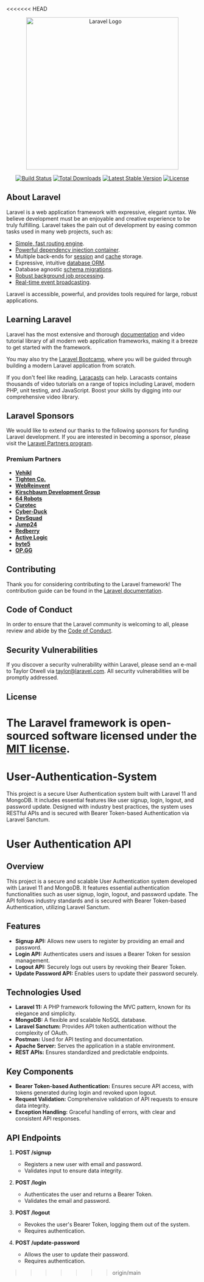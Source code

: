 <<<<<<< HEAD
<p align="center"><a href="https://laravel.com" target="_blank"><img src="https://raw.githubusercontent.com/laravel/art/master/logo-lockup/5%20SVG/2%20CMYK/1%20Full%20Color/laravel-logolockup-cmyk-red.svg" width="400" alt="Laravel Logo"></a></p>
 
<p align="center">
<a href="https://github.com/laravel/framework/actions"><img src="https://github.com/laravel/framework/workflows/tests/badge.svg" alt="Build Status"></a>
<a href="https://packagist.org/packages/laravel/framework"><img src="https://img.shields.io/packagist/dt/laravel/framework" alt="Total Downloads"></a>
<a href="https://packagist.org/packages/laravel/framework"><img src="https://img.shields.io/packagist/v/laravel/framework" alt="Latest Stable Version"></a>
<a href="https://packagist.org/packages/laravel/framework"><img src="https://img.shields.io/packagist/l/laravel/framework" alt="License"></a>
</p>

## About Laravel

Laravel is a web application framework with expressive, elegant syntax. We believe development must be an enjoyable and creative experience to be truly fulfilling. Laravel takes the pain out of development by easing common tasks used in many web projects, such as:

- [Simple, fast routing engine](https://laravel.com/docs/routing).
- [Powerful dependency injection container](https://laravel.com/docs/container).
- Multiple back-ends for [session](https://laravel.com/docs/session) and [cache](https://laravel.com/docs/cache) storage.
- Expressive, intuitive [database ORM](https://laravel.com/docs/eloquent).
- Database agnostic [schema migrations](https://laravel.com/docs/migrations).
- [Robust background job processing](https://laravel.com/docs/queues).
- [Real-time event broadcasting](https://laravel.com/docs/broadcasting).

Laravel is accessible, powerful, and provides tools required for large, robust applications.

## Learning Laravel

Laravel has the most extensive and thorough [documentation](https://laravel.com/docs) and video tutorial library of all modern web application frameworks, making it a breeze to get started with the framework.

You may also try the [Laravel Bootcamp](https://bootcamp.laravel.com), where you will be guided through building a modern Laravel application from scratch.

If you don't feel like reading, [Laracasts](https://laracasts.com) can help. Laracasts contains thousands of video tutorials on a range of topics including Laravel, modern PHP, unit testing, and JavaScript. Boost your skills by digging into our comprehensive video library.

## Laravel Sponsors

We would like to extend our thanks to the following sponsors for funding Laravel  development. If you are interested in becoming a sponsor, please visit the [Laravel Partners program](https://partners.laravel.com).

### Premium Partners

- **[Vehikl](https://vehikl.com/)**
- **[Tighten Co.](https://tighten.co)**
- **[WebReinvent](https://webreinvent.com/)**
- **[Kirschbaum Development Group](https://kirschbaumdevelopment.com)**
- **[64 Robots](https://64robots.com)**
- **[Curotec](https://www.curotec.com/services/technologies/laravel/)**
- **[Cyber-Duck](https://cyber-duck.co.uk)**
- **[DevSquad](https://devsquad.com/hire-laravel-developers)**
- **[Jump24](https://jump24.co.uk)**
- **[Redberry](https://redberry.international/laravel/)**
- **[Active Logic](https://activelogic.com)**
- **[byte5](https://byte5.de)**
- **[OP.GG](https://op.gg)**

## Contributing

Thank you for considering contributing to the Laravel framework! The contribution guide can be found in the [Laravel documentation](https://laravel.com/docs/contributions).

## Code of Conduct

In order to ensure that the Laravel community is welcoming to all, please review and abide by the [Code of Conduct](https://laravel.com/docs/contributions#code-of-conduct).

## Security Vulnerabilities

If you discover a security vulnerability within Laravel, please send an e-mail to Taylor Otwell via [taylor@laravel.com](mailto:taylor@laravel.com). All security vulnerabilities will be promptly addressed.

## License

The Laravel framework is open-sourced software licensed under the [MIT license](https://opensource.org/licenses/MIT).
=======
# User-Authentication-System
This project is a secure User Authentication system built with Laravel 11 and MongoDB. It includes essential features like user signup, login, logout, and password update. Designed with industry best practices, the system uses RESTful APIs and is secured with Bearer Token-based Authentication via Laravel Sanctum.

# User Authentication API

## Overview

This project is a secure and scalable User Authentication system developed with Laravel 11 and MongoDB. It features essential authentication functionalities such as user signup, login, logout, and password update. The API follows industry standards and is secured with Bearer Token-based Authentication, utilizing Laravel Sanctum.

## Features

- **Signup API:** Allows new users to register by providing an email and password.
- **Login API:** Authenticates users and issues a Bearer Token for session management.
- **Logout API:** Securely logs out users by revoking their Bearer Token.
- **Update Password API:** Enables users to update their password securely.

## Technologies Used

- **Laravel 11:** A PHP framework following the MVC pattern, known for its elegance and simplicity.
- **MongoDB:** A flexible and scalable NoSQL database.
- **Laravel Sanctum:** Provides API token authentication without the complexity of OAuth.
- **Postman:** Used for API testing and documentation.
- **Apache Server:** Serves the application in a stable environment.
- **REST APIs:** Ensures standardized and predictable endpoints.

## Key Components

- **Bearer Token-based Authentication:** Ensures secure API access, with tokens generated during login and revoked upon logout.
- **Request Validation:** Comprehensive validation of API requests to ensure data integrity.
- **Exception Handling:** Graceful handling of errors, with clear and consistent API responses.

## API Endpoints

1. **POST /signup**
   - Registers a new user with email and password.
   - Validates input to ensure data integrity.
   
2. **POST /login**
   - Authenticates the user and returns a Bearer Token.
   - Validates the email and password.
   
3. **POST /logout**
   - Revokes the user's Bearer Token, logging them out of the system.
   - Requires authentication.
   
4. **POST /update-password**
   - Allows the user to update their password.
   - Requires authentication.
>>>>>>> origin/main

